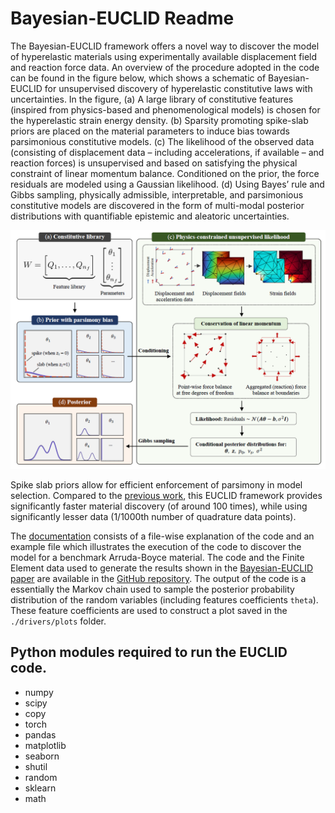# Bayesian-EUCLID Readme

The Bayesian-EUCLID framework offers a novel way to discover the model of hyperelastic materials
using experimentally available displacement field and reaction force data. An overview of the
procedure adopted in the code can be found in the figure below, which shows a schematic of Bayesian-EUCLID for unsupervised discovery of hyperelastic constitutive laws with uncertainties.
In the figure, (a) A large library of constitutive features (inspired from physics-based and phenomenological models) is chosen for the hyperelastic strain energy density. (b) Sparsity promoting
spike-slab priors are placed on the material parameters to induce bias towards parsimonious constitutive models. (c) The likelihood of the
observed data (consisting of displacement data – including accelerations, if available – and reaction forces) is unsupervised and based on satisfying
the physical constraint of linear momentum balance. Conditioned on the prior, the force residuals are modeled using a Gaussian likelihood. (d)
Using Bayes’ rule and Gibbs sampling, physically admissible, interpretable, and parsimonious constitutive models are discovered in the form of
multi-modal posterior distributions with quantifiable epistemic and aleatoric uncertainties.

![BayesianEUCLID](BayesianEUCLID.PNG "Overview of the Bayesian-EUCLID framework")

Spike slab priors allow for efficient enforcement of parsimony in model selection. Compared to the [previous work](https://www.sciencedirect.com/science/article/pii/S0045782521001894), this EUCLID framework provides significantly faster material discovery (of around 100 times), while using significantly lesser data (1/1000th number of quadrature data points).

The [documentation](https://euclid-code.github.io/EUCLID-hyperelasticity-bayesian/mkdocs/site/) consists of a file-wise explanation of the code and an example file which illustrates the execution of the code to discover the model for a benchmark Arruda-Boyce material. The code and the Finite Element data used to generate the results shown in the [Bayesian-EUCLID paper](https://doi.org/10.1016/j.cma.2022.115225) are available in the [GitHub repository](https://github.com/EUCLID-code/EUCLID-hyperelasticity-bayesian). The output of the code is a essentially the Markov chain used to sample the posterior probability distribution of the random variables (including features coefficients `theta`). These feature coefficients are used to construct a plot saved in the `./drivers/plots` folder.

## Python modules required to run the EUCLID code.

- numpy
- scipy
- copy
- torch
- pandas
- matplotlib
- seaborn
- shutil
- random
- sklearn
- math
